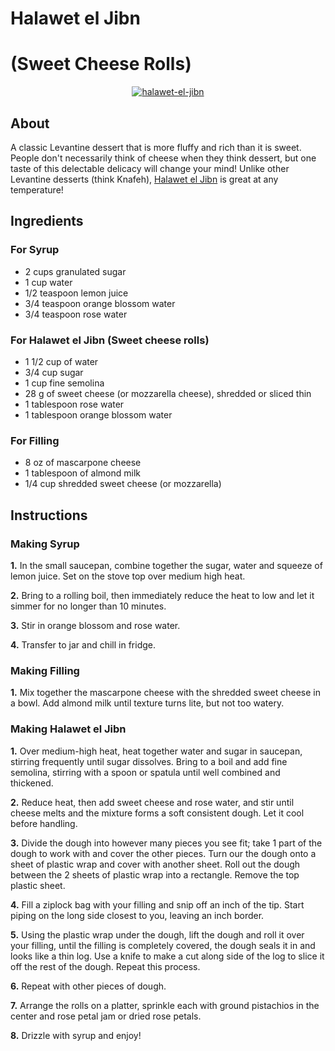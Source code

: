 # Halawet el Jibn
# (Sweet Cheese Rolls)
<center><a href="https://ibb.co/yVyj4Ms"><img src="https://i.ibb.co/cxFnYpT/halawet-el-jibn.jpg" alt="halawet-el-jibn" border="0"></a></center>

## About
A classic Levantine dessert that is more fluffy and rich than it is sweet. People don't necessarily think of cheese when they think dessert, but one taste of this delectable delicacy will change your mind! Unlike other Levantine desserts (think Knafeh), [Halawet el Jibn](https://en.wikipedia.org/wiki/Halawet_el_Jibn) is great at any temperature! 

## Ingredients

### For Syrup
- 2 cups granulated sugar
- 1 cup water
- 1/2 teaspoon lemon juice
- 3/4 teaspoon orange blossom water
- 3/4 teaspoon rose water

### For Halawet el Jibn (Sweet cheese rolls)
- 1 1/2 cup of water
- 3/4 cup sugar
- 1 cup fine semolina
- 28 g of sweet cheese (or mozzarella cheese), shredded or sliced thin
- 1 tablespoon rose water
- 1 tablespoon orange blossom water
        
### For Filling
- 8 oz of mascarpone cheese
- 1 tablespoon of almond milk
- 1/4 cup shredded sweet cheese (or mozzarella)

## Instructions
### Making Syrup
**1.** In the small saucepan, combine together the sugar, water and squeeze of lemon juice. Set on the stove top over medium high heat.
        
**2.** Bring to a rolling boil, then immediately reduce the heat to low and let it simmer for no longer than 10 minutes.
        
**3.** Stir in orange blossom and rose water.
        
**4.** Transfer to jar and chill in fridge.
        
### Making Filling
**1.** Mix together the mascarpone cheese with the shredded sweet cheese in a bowl. Add almond milk until texture turns lite, but not too watery.

### Making Halawet el Jibn
**1.** Over medium-high heat, heat together water and sugar in saucepan, stirring frequently until sugar dissolves. Bring to a boil and add fine semolina, stirring with a spoon or spatula until well combined and thickened.
        
**2.** Reduce heat, then add sweet cheese and rose water, and stir until cheese melts and the mixture forms a soft consistent dough. Let it cool before handling. 
        
**3.** Divide the dough into however many pieces you see fit; take 1 part of the dough to work with and cover the other pieces. Turn our the dough onto a sheet of plastic wrap and cover with another sheet. Roll out the dough between the 2 sheets of plastic wrap into a rectangle. Remove the top plastic sheet.
        
**4.** Fill a ziplock bag with your filling and snip off an inch of the tip. Start piping on the long side closest to you, leaving an inch border.
        
**5.** Using the plastic wrap under the dough, lift the dough and roll it over your filling, until the filling is completely covered, the dough seals it in and looks like a thin log. Use a knife to make a cut along side of the log to slice it off the rest of the dough. Repeat this process.
        
**6.** Repeat with other pieces of dough.
        
**7.** Arrange the rolls on a platter, sprinkle each with ground pistachios in the center and rose petal jam or dried rose petals.
        
**8.** Drizzle with syrup and enjoy!    
